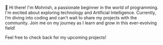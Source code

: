 👋 Hi there! I'm Mohnish, a passionate beginner in the world of programming. I'm excited about exploring technology and Artificial Intelligence. Currently, I’m diving into coding and can't wait to share my projects with the community. Join me on my journey as I learn and grow in this ever-evolving field!

Feel free to check back for my upcoming projects!

